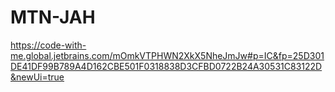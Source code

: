 # MTN-JAH
https://code-with-me.global.jetbrains.com/mOmkVTPHWN2XkX5NheJmJw#p=IC&fp=25D301DE41DF99B789A4D162CBE501F0318838D3CFBD0722B24A30531C83122D&newUi=true
